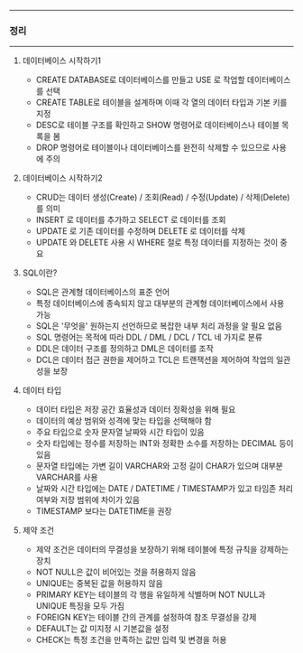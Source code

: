 -----
### 정리
-----
1. 데이터베이스 시작하기1
   - CREATE DATABASE로 데이터베이스를 만들고 USE 로 작업할 데이터베이스를 선택
   - CREATE TABLE로 테이블을 설계하며 이때 각 열의 데이터 타입과 기본 키를 지정
   - DESC로 테이블 구조를 확인하고 SHOW 명령어로 데이터베이스나 테이블 목록을 봄
   - DROP 명령어로 테이블이나 데이터베이스를 완전히 삭제할 수 있으므로 사용에 주의

2. 데이터베이스 시작하기2
   - CRUD는 데이터 생성(Create) / 조회(Read) / 수정(Update) / 삭제(Delete)를 의미
   - INSERT 로 데이터를 추가하고 SELECT 로 데이터를 조회
   - UPDATE 로 기존 데이터를 수정하며 DELETE 로 데이터를 삭제
   - UPDATE 와 DELETE 사용 시 WHERE 절로 특정 데이터를 지정하는 것이 중요

3. SQL이란?
   - SQL은 관계형 데이터베이스의 표준 언어
   - 특정 데이터베이스에 종속되지 않고 대부분의 관계형 데이터베이스에서 사용 가능
   - SQL은 '무엇을' 원하는지 선언하므로 복잡한 내부 처리 과정을 알 필요 없음
   - SQL 명령어는 목적에 따라 DDL / DML / DCL / TCL 네 가지로 분류
   - DDL은 데이터 구조를 정의하고 DML은 데이터를 조작
   - DCL은 데이터 접근 권한을 제어하고 TCL은 트랜잭션을 제어하여 작업의 일관성을 보장

4. 데이터 타입
   - 데이터 타입은 저장 공간 효율성과 데이터 정확성을 위해 필요
   - 데이터의 예상 범위와 성격에 맞는 타입을 선택해야 함
   - 주요 타입으로 숫자 문자열 날짜와 시간 타입이 있음
   - 숫자 타입에는 정수를 저장하는 INT와 정확한 소수를 저장하는 DECIMAL 등이 있음
   - 문자열 타입에는 가변 길이 VARCHAR와 고정 길이 CHAR가 있으며 대부분 VARCHAR를 사용
   - 날짜와 시간 타입에는 DATE / DATETIME / TIMESTAMP가 있고 타임존 처리 여부와 저장 범위에 차이가 있음
   - TIMESTAMP 보다는 DATETIME을 권장

5. 제약 조건
   - 제약 조건은 데이터의 무결성을 보장하기 위해 테이블에 특정 규칙을 강제하는 장치
   - NOT NULL은 값이 비어있는 것을 허용하지 않음
   - UNIQUE는 중복된 값을 허용하지 않음
   - PRIMARY KEY는 테이블의 각 행을 유일하게 식별하며 NOT NULL과 UNIQUE 특징을 모두 가짐
   - FOREIGN KEY는 테이블 간의 관계를 설정하여 참조 무결성을 강제
   - DEFAULT는 값 미지정 시 기본값을 설정
   - CHECK는 특정 조건을 만족하는 값만 입력 및 변경을 허용
